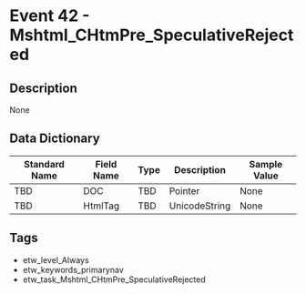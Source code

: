 # Event 42 - Mshtml_CHtmPre_SpeculativeRejected

## Description
None

## Data Dictionary
|Standard Name|Field Name|Type|Description|Sample Value|
|---|---|---|---|---|
|TBD|DOC|TBD|Pointer|None|None|
|TBD|HtmlTag|TBD|UnicodeString|None|None|

## Tags
* etw_level_Always
* etw_keywords_primarynav
* etw_task_Mshtml_CHtmPre_SpeculativeRejected